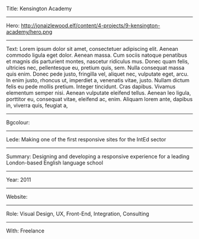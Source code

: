 Title: Kensington Academy

----

Hero: http://jonaizlewood.elf/content/4-projects/9-kensington-academy/hero.png

----

Text: Lorem ipsum dolor sit amet, consectetuer adipiscing elit. Aenean commodo ligula eget dolor. Aenean massa. Cum sociis natoque penatibus et magnis dis parturient montes, nascetur ridiculus mus. Donec quam felis, ultricies nec, pellentesque eu, pretium quis, sem. Nulla consequat massa quis enim. Donec pede justo, fringilla vel, aliquet nec, vulputate eget, arcu. In enim justo, rhoncus ut, imperdiet a, venenatis vitae, justo. Nullam dictum felis eu pede mollis pretium. Integer tincidunt. Cras dapibus. Vivamus elementum semper nisi. Aenean vulputate eleifend tellus. Aenean leo ligula, porttitor eu, consequat vitae, eleifend ac, enim. Aliquam lorem ante, dapibus in, viverra quis, feugiat a,

----

Bgcolour: 

----

Lede: Making one of the first responsive sites for the IntEd sector

----

Summary: Designing and developing a responsive experience for a leading London-based English language school

----

Year: 2011

----

Website: 

----

Role: Visual Design, UX, Front-End, Integration, Consulting

----

With: Freelance